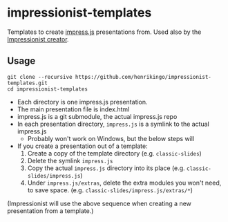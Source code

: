 # impressionist-templates
Templates to create [impress.js](https://github.com/henrikingo/impress.js) presentations from.
Used also by the [Impressionist creator](https://github.com/henrikingo/impressionist).

## Usage

    git clone --recursive https://github.com/henrikingo/impressionist-templates.git
    cd impressionist-templates

* Each directory is one impress.js presentation.
* The main presentation file is index.html
* impress.js is a git submodule, the actual impress.js repo
* In each presentation directory, `impress.js` is a symlink to the actual impress.js
  * Probably won't work on Windows, but the below steps will
* If you create a presentation out of a template:
  1. Create a copy of the template directory (e.g. `classic-slides`)
  2. Delete the symlink `impress.js`
  3. Copy the actual `impress.js` directory into its place (e.g. `classic-slides/impress.js`)
  4. Under `impress.js/extras`, delete the extra modules you won't need, to save space.
     (e.g. `classic-slides/impress.js/extras/*`)

(Impressionist will use the above sequence when creating a new presentation from a template.)
